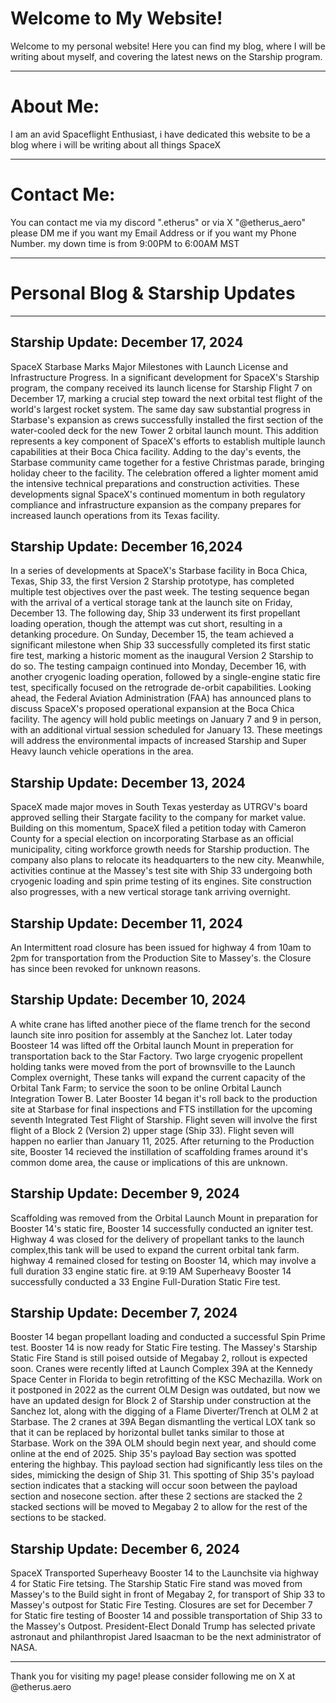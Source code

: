 # Welcome to My Website!

Welcome to my personal website! Here you can find my blog, where I will be writing about myself, and covering the latest news on the Starship program.

---

# About Me:

I am an avid Spaceflight Enthusiast, i have dedicated this website to be a blog where i will be writing about all things SpaceX

---

# Contact Me:

You can contact me via my discord ".etherus"
or via X "@etherus_aero"
please DM me if you want my Email Address or if you want my Phone Number.
my down time is from 9:00PM to 6:00AM MST

---

# Personal Blog & Starship Updates

---

## Starship Update: December 17, 2024
SpaceX Starbase Marks Major Milestones with Launch License and Infrastructure Progress.
In a significant development for SpaceX's Starship program, the company received its launch license for Starship Flight 7 on December 17, marking a crucial step toward the next orbital test flight of the world's largest rocket system.
The same day saw substantial progress in Starbase's expansion as crews successfully installed the first section of the water-cooled deck for the new Tower 2 orbital launch mount. This addition represents a key component of SpaceX's efforts to establish multiple launch capabilities at their Boca Chica facility.
Adding to the day's events, the Starbase community came together for a festive Christmas parade, bringing holiday cheer to the facility. The celebration offered a lighter moment amid the intensive technical preparations and construction activities.
These developments signal SpaceX's continued momentum in both regulatory compliance and infrastructure expansion as the company prepares for increased launch operations from its Texas facility.

## Starship Update: December 16,2024

In a series of developments at SpaceX's Starbase facility in Boca Chica, Texas, Ship 33, the first Version 2 Starship prototype, has completed multiple test objectives over the past week.
The testing sequence began with the arrival of a vertical storage tank at the launch site on Friday, December 13. The following day, Ship 33 underwent its first propellant loading operation, though the attempt was cut short, resulting in a detanking procedure.
On Sunday, December 15, the team achieved a significant milestone when Ship 33 successfully completed its first static fire test, marking a historic moment as the inaugural Version 2 Starship to do so. The testing campaign continued into Monday, December 16, with another cryogenic loading operation, followed by a single-engine static fire test, specifically focused on the retrograde de-orbit capabilities.
Looking ahead, the Federal Aviation Administration (FAA) has announced plans to discuss SpaceX's proposed operational expansion at the Boca Chica facility. The agency will hold public meetings on January 7 and 9 in person, with an additional virtual session scheduled for January 13. These meetings will address the environmental impacts of increased Starship and Super Heavy launch vehicle operations in the area.

## Starship Update: December 13, 2024
SpaceX made major moves in South Texas yesterday as UTRGV's board approved selling their Stargate facility to the company for market value. Building on this momentum, SpaceX filed a petition today with Cameron County for a special election on incorporating Starbase as an official municipality, citing workforce growth needs for Starship production. The company also plans to relocate its headquarters to the new city.
Meanwhile, activities continue at the Massey's test site with Ship 33 undergoing both cryogenic loading and spin prime testing of its engines. Site construction also progresses, with a new vertical storage tank arriving overnight.

## Starship Update: December 11, 2024
An Intermittent road closure has been issued for highway 4 from 10am to 2pm for transportation from the Production Site to Massey's.
the Closure has since been revoked for unknown reasons.

## Starship Update: December 10, 2024
A white crane has lifted another piece of the flame trench for the second launch site inro position for assembly at the Sanchez lot. Later today Boosteer 14 was lifted off the Orbital launch Mount in preperation for transportation back to the Star Factory. Two large cryogenic propellent holding tanks were moved from the port of brownsville to the Launch Complex overnight, These tanks will expand the current capacity of the Orbital Tank Farm; to service the soon to be online Orbital Launch Integration Tower B. Later Booster 14 began it's roll back to the production site at Starbase for final inspections and FTS instillation for the upcoming seventh Integrated Test Flight of Starship. Flight seven will involve the first flight of a Block 2 (Version 2) upper stage (Ship 33). Flight seven will happen no earlier than January 11, 2025. After returning to the Production site, Booster 14 recieved the instillation of scaffolding frames around it's common dome area, the cause or implications of this are unknown.

## Starship Update: December 9, 2024
Scaffolding was removed from the Orbital Launch Mount in preparation for Booster 14's static fire, Booster 14 successfully conducted an igniter test. Highway 4 was closed for the delivery of propellant tanks to the launch complex,this tank will be used to expand the current orbital tank farm. 
highway 4 remained closed for testing on Booster 14, which may involve a full duration 33 engine static fire.
at 9:19 AM Superheavy Booster 14 successfully conducted a 33 Engine Full-Duration Static Fire test.

## Starship Update: December 7, 2024
Booster 14 began propellant loading and conducted a successful Spin Prime test. Booster 14 is now ready for Static Fire testing. The Massey's Starship Static Fire Stand is still poised outside of Megabay 2, rollout is expected soon. Cranes were recently lifted at Launch Complex 39A at the Kennedy Space Center in Florida to begin retrofitting of the KSC Mechazilla. Work on it postponed in 2022 as the current OLM Design was outdated, but now we have an updated design for Block 2 of Starship under construction at the Sanchez lot, along with the digging of a Flame Diverter/Trench at OLM 2 at Starbase. The 2 cranes at 39A Began dismantling the vertical LOX tank so that it can be replaced by horizontal bullet tanks similar to those at Starbase. Work on the 39A OLM should begin next year, and should come online at the end of 2025.
Ship 35's payload Bay section was spotted entering the highbay. This payload section had significantly less tiles on the sides, mimicking the design of Ship 31. This spotting of Ship 35's payload section indicates that a stacking will occur soon between the payload section and nosecone section. after these 2 sections are stacked the 2 stacked sections will be moved to Megabay 2 to allow for the rest of the sections to be stacked.

## Starship Update: December 6, 2024
SpaceX Transported Superheavy Booster 14 to the Launchsite via highway 4 for Static Fire tetsing. The Starship Static Fire stand was moved from Massey's to the Build sight in front of Megabay 2, for transport of Ship 33 to Massey's outpost for Static Fire Testing.
Closures are set for December 7 for Static fire testing of Booster 14 
and possible transportation of Ship 33 to the Massey's Outpost.
President-Elect Donald Trump has selected private astronaut and philanthropist Jared Isaacman to be the next administrator of NASA.


---

Thank you for visiting my page!
please consider following me on X at @etherus.aero

